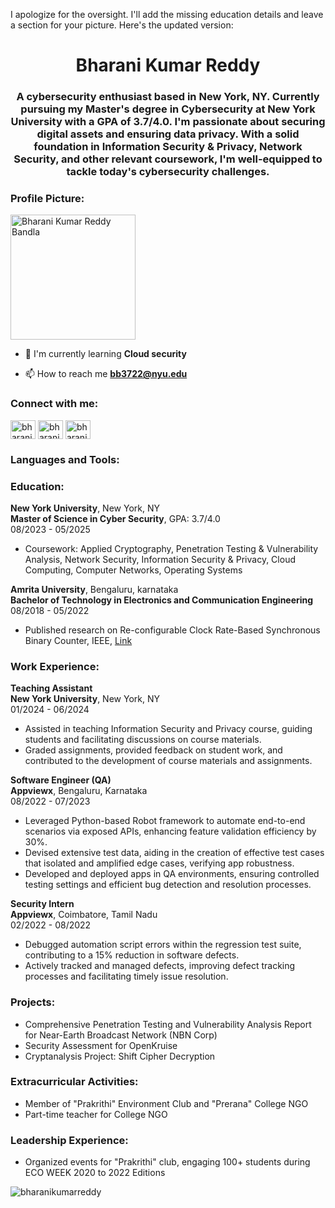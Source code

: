 I apologize for the oversight. I'll add the missing education details and leave a section for your picture. Here's the updated version:

<h1 align="center"> Bharani Kumar Reddy </h1>
<h3 align="center">A cybersecurity enthusiast based in New York, NY. Currently pursuing my Master's degree in Cybersecurity at New York University with a GPA of 3.7/4.0. I'm passionate about securing digital assets and ensuring data privacy. With a solid foundation in Information Security & Privacy, Network Security, and other relevant coursework, I'm well-equipped to tackle today's cybersecurity challenges.</h3>

<h3 align="left">Profile Picture:</h3>
<!-- Add your profile picture here -->
<p align="left">
  <img src="YOUR_IMAGE_URL_HERE" alt="Bharani Kumar Reddy Bandla" width="200" height="200">
</p>

- 🌱 I'm currently learning **Cloud security**

- 📫 How to reach me **bb3722@nyu.edu**

<h3 align="left">Connect with me:</h3>
<p align="left">
<a href="https://linkedin.com/in/bharani-kumar-reddy-bandla-3b1b851b9/" target="blank"><img align="center" src="https://raw.githubusercontent.com/rahuldkjain/github-profile-readme-generator/master/src/images/icons/Social/linked-in-alt.svg" alt="bharani-kumar-reddy-bandla-3b1b851b9" height="30" width="40" /></a>
<a href="https://www.hackerrank.com/profile/bharanikumarred1" target="blank"><img align="center" src="https://raw.githubusercontent.com/rahuldkjain/github-profile-readme-generator/master/src/images/icons/Social/hackerrank.svg" alt="bharanikumarred1" height="30" width="40" /></a>
<a href="https://leetcode.com/bharanikumarreddy/" target="blank"><img align="center" src="https://raw.githubusercontent.com/rahuldkjain/github-profile-readme-generator/master/src/images/icons/Social/leet-code.svg" alt="bharanikumarreddy" height="30" width="40" /></a>
</p>

<h3 align="left">Languages and Tools:</h3>
<p align="left">
<!-- (Previous languages and tools section remains unchanged) -->
</p>

<h3 align="left">Education:</h3>
<p><strong>New York University</strong>, New York, NY<br>
<strong>Master of Science in Cyber Security</strong>, GPA: 3.7/4.0<br>
08/2023 - 05/2025</p>
<ul>
  <li>Coursework: Applied Cryptography, Penetration Testing & Vulnerability Analysis, Network Security, Information Security & Privacy, Cloud Computing, Computer Networks, Operating Systems</li>
</ul>

<p><strong>Amrita University</strong>, Bengaluru, karnataka <br>
<strong>Bachelor of Technology in Electronics and Communication Engineering</strong><br>
08/2018 - 05/2022</p>
<ul>
  <li>Published research on Re-configurable Clock Rate-Based Synchronous Binary Counter, IEEE, <a href="https://ieeexplore.ieee.org/document/9972393" target="_blank">Link</a></li>
</ul>

<h3 align="left">Work Experience:</h3>
<p><strong>Teaching Assistant</strong><br>
<strong>New York University</strong>, New York, NY<br>
01/2024 - 06/2024</p>
<ul>
<li>Assisted in teaching Information Security and Privacy course, guiding students and facilitating discussions on course materials.</li>
<li>Graded assignments, provided feedback on student work, and contributed to the development of course materials and assignments.</li>
</ul>

<p><strong>Software Engineer (QA)</strong><br>
<strong>Appviewx</strong>, Bengaluru, Karnataka<br>
08/2022 - 07/2023</p>
<ul>
<li>Leveraged Python-based Robot framework to automate end-to-end scenarios via exposed APIs, enhancing feature validation efficiency by 30%.</li>
<li>Devised extensive test data, aiding in the creation of effective test cases that isolated and amplified edge cases, verifying app robustness.</li>
<li>Developed and deployed apps in QA environments, ensuring controlled testing settings and efficient bug detection and resolution processes.</li>
</ul>

<p><strong>Security Intern</strong><br>
<strong>Appviewx</strong>, Coimbatore, Tamil Nadu<br>
02/2022 - 08/2022</p>
<ul>
<li>Debugged automation script errors within the regression test suite, contributing to a 15% reduction in software defects.</li>
<li>Actively tracked and managed defects, improving defect tracking processes and facilitating timely issue resolution.</li>
</ul>

<h3 align="left">Projects:</h3>
<ul>
  <li>Comprehensive Penetration Testing and Vulnerability Analysis Report for Near-Earth Broadcast Network (NBN Corp)</li>
  <li>Security Assessment for OpenKruise</li>
  <li>Cryptanalysis Project: Shift Cipher Decryption</li>
</ul>

<h3 align="left">Extracurricular Activities:</h3>
<ul>
  <li>Member of "Prakrithi" Environment Club and "Prerana" College NGO</li>
  <li>Part-time teacher for College NGO</li>
</ul>

<h3 align="left">Leadership Experience:</h3>
<ul>
  <li>Organized events for "Prakrithi" club, engaging 100+ students during ECO WEEK 2020 to 2022 Editions</li>
</ul>

<p><img align="center" src="https://github-readme-stats.vercel.app/api/top-langs?username=bharanikumarreddy&show_icons=true&locale=en&layout=compact" alt="bharanikumarreddy" /></p>

